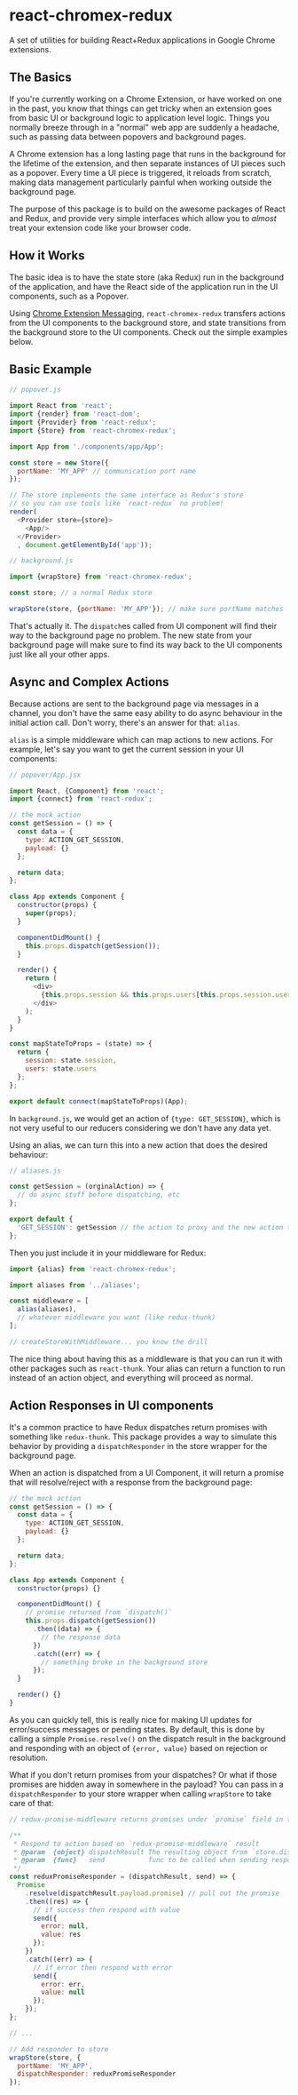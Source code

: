 # react-chromex-redux
A set of utilities for building React+Redux applications in Google Chrome extensions.

## The Basics

If you're currently working on a Chrome Extension, or have worked on one in the past, you know that things can get tricky when an extension goes from basic UI or background logic to application level logic. Things you normally breeze through in a "normal" web app are suddenly a headache, such as passing data between popovers and background pages.

A Chrome extension has a long lasting page that runs in the background for the lifetime of the extension, and then separate instances of UI pieces such as a popover. Every time a UI piece is triggered, it reloads from scratch, making data management particularly painful when working outside the background page.

The purpose of this package is to build on the awesome packages of React and Redux, and provide very simple interfaces which allow you to *almost* treat your extension code like your browser code.

## How it Works

The basic idea is to have the state store (aka Redux) run in the background of the application, and have the React side of the application run in the UI components, such as a Popover.

Using [Chrome Extension Messaging](https://developer.chrome.com/extensions/messaging), `react-chromex-redux` transfers actions from the UI components to the background store, and state transitions from the background store to the UI components. Check out the simple examples below.

## Basic Example

```js
// popover.js

import React from 'react';
import {render} from 'react-dom';
import {Provider} from 'react-redux';
import {Store} from 'react-chromex-redux';

import App from './components/app/App';

const store = new Store({
  portName: 'MY_APP' // communication port name
});

// The store implements the same interface as Redux's store
// so you can use tools like `react-redux` no problem!
render(
  <Provider store={store}>
    <App/>
  </Provider>
  , document.getElementById('app'));

```

```js
// background.js

import {wrapStore} from 'react-chromex-redux';

const store; // a normal Redux store

wrapStore(store, {portName: 'MY_APP'}); // make sure portName matches
```

That's actually it. The `dispatch`es called from UI component will find their way to the background page no problem. The new state from your background page will make sure to find its way back to the UI components just like all your other apps.

## Async and Complex Actions

Because actions are sent to the background page via messages in a channel, you don't have the same easy ability to do async behaviour in the initial action call. Don't worry, there's an answer for that: `alias`.

`alias` is a simple middleware which can map actions to new actions. For example, let's say you want to get the current session in your UI components:

```js
// popover/App.jsx

import React, {Component} from 'react';
import {connect} from 'react-redux';

// the mock action
const getSession = () => {
  const data = {
    type: ACTION_GET_SESSION,
    payload: {}
  };

  return data;
};

class App extends Component {
  constructor(props) {
    super(props);
  }

  componentDidMount() {
    this.props.dispatch(getSession());
  }

  render() {
    return (
      <div>
        {this.props.session && this.props.users[this.props.session.userId].name}
      </div>
    );
  }
}

const mapStateToProps = (state) => {
  return {
    session: state.session,
    users: state.users
  };
};

export default connect(mapStateToProps)(App);

```

In `background.js`, we would get an action of `{type: GET_SESSION}`, which is not very useful to our reducers considering we don't have any data yet.

Using an alias, we can turn this into a new action that does the desired behaviour:

```js
// aliases.js

const getSession = (orginalAction) => {
  // do async stuff before dispatching, etc
};

export default {
  'GET_SESSION': getSession // the action to proxy and the new action to call
};
```

Then you just include it in your middleware for Redux:

```js
import {alias} from 'react-chromex-redux';

import aliases from '../aliases';

const middleware = [
  alias(aliases),
  // whatever middleware you want (like redux-thunk)
];

// createStoreWithMiddleware... you know the drill

```

The nice thing about having this as a middleware is that you can run it with other packages such as `react-thunk`. Your alias can return a function to run instead of an action object, and everything will proceed as normal.

## Action Responses in UI components

It's a common practice to have Redux dispatches return promises with something like `redux-thunk`. This package provides a way to simulate this behavior by providing a `dispatchResponder` in the store wrapper for the background page.

When an action is dispatched from a UI Component, it will return a promise that will resolve/reject with a response from the background page:

```js
// the mock action
const getSession = () => {
  const data = {
    type: ACTION_GET_SESSION,
    payload: {}
  };

  return data;
};

class App extends Component {
  constructor(props) {}

  componentDidMount() {
    // promise returned from `dispatch()`
    this.props.dispatch(getSession())
      .then((data) => {
        // the response data
      })
      .catch((err) => {
        // something broke in the background store
      });
  }

  render() {}
}
```

As you can quickly tell, this is really nice for making UI updates for error/success messages or pending states. By default, this is done by calling a simple `Promise.resolve()` on the dispatch result in the background and responding with an object of `{error, value}` based on rejection or resolution.

What if you don't return promises from your dispatches? Or what if those promises are hidden away in somewhere in the payload? You can pass in a `dispatchResponder` to your store wrapper when calling `wrapStore` to take care of that:

```js
// redux-promise-middleware returns promises under `promise` field in the payload

/**
 * Respond to action based on `redux-promise-middleware` result
 * @param  {object} dispatchResult The resulting object from `store.dispatch()`
 * @param  {func}   send           func to be called when sending response. Should be in form {value, error}
 */
const reduxPromiseResponder = (dispatchResult, send) => {
  Promise
    .resolve(dispatchResult.payload.promise) // pull out the promise
    .then((res) => {
      // if success then respond with value
      send({
        error: null,
        value: res
      });
    })
    .catch((err) => {
      // if error then respond with error
      send({
        error: err,
        value: null
      });
    });
};

// ...

// Add responder to store
wrapStore(store, {
  portName: 'MY_APP',
  dispatchResponder: reduxPromiseResponder
});
```
